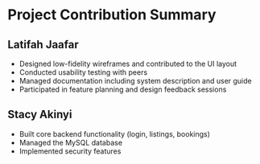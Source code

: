 # Project Contribution Summary

## Latifah Jaafar
- Designed low-fidelity wireframes and contributed to the UI layout
- Conducted usability testing with peers
- Managed documentation including system description and user guide
- Participated in feature planning and design feedback sessions

## Stacy Akinyi
- Built core backend functionality (login, listings, bookings)
- Managed the MySQL database
- Implemented security features
